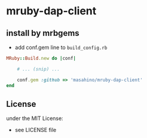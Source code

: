 # mruby-dap-client  

## install by mrbgems
- add conf.gem line to `build_config.rb`

```ruby
MRuby::Build.new do |conf|

    # ... (snip) ...

    conf.gem :github => 'masahino/mruby-dap-client'
end
```

## License
under the MIT License:
- see LICENSE file

